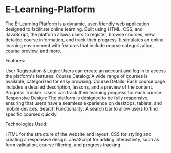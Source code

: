 # E-Learning-Platform
The E-Learning Platform is a dynamic, user-friendly web application designed to facilitate online learning. Built using HTML, CSS, and JavaScript, the platform allows users to register, browse courses, view detailed course information, and track their progress. It simulates an online learning environment with features that include course categorization, course preview, and more.

Features:

User Registration & Login: Users can create an account and log in to access the platform's features.
Course Catalog: A wide range of courses is available, categorized for easy browsing.
Course Details: Each course page includes a detailed description, lessons, and a preview of the content.
Progress Tracker: Users can track their learning progress for each course.
Responsive Design: The platform is designed to be fully responsive, ensuring that users have a seamless experience on desktops, tablets, and mobile devices.
Search Functionality: A search bar to allow users to find specific courses quickly.

Technologies Used:

HTML for the structure of the website and layout.
CSS for styling and creating a responsive design.
JavaScript for adding interactivity, such as form validation, course filtering, and progress tracking.
